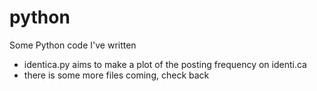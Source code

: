 python
======

Some Python code I've written

  * identica.py aims to make a plot of the posting frequency on identi.ca
  * there is some more files coming, check back

